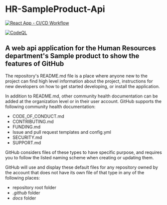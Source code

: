 # HR-SampleProduct-Api

[![React App - CI/CD Workflow](https://github.com/msfred/HR-SampleProduct-Api/actions/workflows/react-cicd.yml/badge.svg)](https://github.com/msfred/HR-SampleProduct-Api/actions/workflows/react-cicd.yml)

[![CodeQL](https://github.com/msfred/HR-SampleProduct-Api/actions/workflows/codeql.yml/badge.svg)](https://github.com/msfred/HR-SampleProduct-Api/actions/workflows/codeql.yml)

A web api application for the Human Resources department's Sample product to show the features of GitHub
---
The repository's README.md file is a place where anyone new to the project can find high level information about the project, instructions for new developers on how to get started developing, or install the application.

In addition to README.md, other community health documentation can be added at the organization level or in their user account. GitHub supports the following community health documentation:
* CODE_OF_CONDUCT.md
* CONTRIBUTING.md
* FUNDING.md
* Issue and pull request templates and config.yml
* SECURITY.md
* SUPPORT.md

GitHub considers files of these types to have specific purpose, and requires you to follow the listed naming scheme when creating or updating them.

GitHub will use and display these default files for any repository owned by the account that does not have its own file of that type in any of the following places:

* repository root folder
* _.github_ folder
* _docs_ folder

